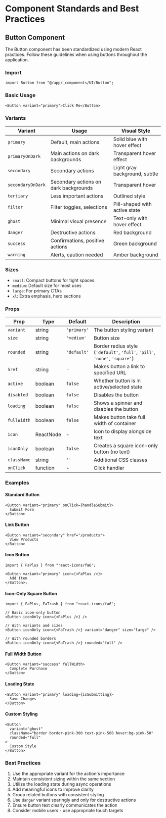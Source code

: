 # Component Standards and Best Practices

## Button Component

The Button component has been standardized using modern React practices. Follow these guidelines when using buttons throughout the application.

### Import

```tsx
import Button from "@/app/_components/UI/Button";
```

### Basic Usage

```tsx
<Button variant="primary">Click Me</Button>
```

### Variants

| Variant           | Usage                                 | Visual Style                  |
| ----------------- | ------------------------------------- | ----------------------------- |
| `primary`         | Default, main actions                 | Solid blue with hover effect  |
| `primaryOnDark`   | Main actions on dark backgrounds      | Transparent hover effect      |
| `secondary`       | Secondary actions                     | Light gray background, subtle |
| `secondaryOnDark` | Secondary actions on dark backgrounds | Transparent hover             |
| `tertiary`        | Less important actions                | Outlined style                |
| `filter`          | Filter toggles, selections            | Pill-shaped with active state |
| `ghost`           | Minimal visual presence               | Text-only with hover effect   |
| `danger`          | Destructive actions                   | Red background                |
| `success`         | Confirmations, positive actions       | Green background              |
| `warning`         | Alerts, caution needed                | Amber background              |

### Sizes

- `small`: Compact buttons for tight spaces
- `medium`: Default size for most uses
- `large`: For primary CTAs
- `xl`: Extra emphasis, hero sections

### Props

| Prop        | Type      | Default     | Description                                                                 |
| ----------- | --------- | ----------- | --------------------------------------------------------------------------- |
| `variant`   | string    | `'primary'` | The button styling variant                                                  |
| `size`      | string    | `'medium'`  | Button size                                                                 |
| `rounded`   | string    | `'default'` | Border radius style (`'default'`, `'full'`, `'pill'`, `'none'`, `'square'`) |
| `href`      | string    | -           | Makes button a link to specified URL                                        |
| `active`    | boolean   | `false`     | Whether button is in active/selected state                                  |
| `disabled`  | boolean   | `false`     | Disables the button                                                         |
| `loading`   | boolean   | `false`     | Shows a spinner and disables the button                                     |
| `fullWidth` | boolean   | `false`     | Makes button take full width of container                                   |
| `icon`      | ReactNode | -           | Icon to display alongside text                                              |
| `iconOnly`  | boolean   | `false`     | Creates a square icon-only button (no text)                                 |
| `className` | string    | `''`        | Additional CSS classes                                                      |
| `onClick`   | function  | -           | Click handler                                                               |

### Examples

#### Standard Button

```tsx
<Button variant="primary" onClick={handleSubmit}>
  Submit Form
</Button>
```

#### Link Button

```tsx
<Button variant="secondary" href="/products">
  View Products
</Button>
```

#### Icon Button

```tsx
import { FaPlus } from "react-icons/fa6";

<Button variant="primary" icon={<FaPlus />}>
  Add Item
</Button>;
```

#### Icon-Only Square Button

```tsx
import { FaPlus, FaTrash } from "react-icons/fa6";

// Basic icon-only button
<Button iconOnly icon={<FaPlus />} />

// With variants and sizes
<Button iconOnly icon={<FaTrash />} variant="danger" size="large" />

// With rounded borders
<Button iconOnly icon={<FaTrash />} rounded="full" />
```

#### Full Width Button

```tsx
<Button variant="success" fullWidth>
  Complete Purchase
</Button>
```

#### Loading State

```tsx
<Button variant="primary" loading={isSubmitting}>
  Save Changes
</Button>
```

#### Custom Styling

```tsx
<Button
  variant="ghost"
  className="border border-pink-300 text-pink-500 hover:bg-pink-50"
  rounded="full"
>
  Custom Style
</Button>
```

### Best Practices

1. Use the appropriate variant for the action's importance
2. Maintain consistent sizing within the same section
3. Utilize the loading state during async operations
4. Add meaningful icons to improve clarity
5. Group related buttons with consistent styling
6. Use `danger` variant sparingly and only for destructive actions
7. Ensure button text clearly communicates the action
8. Consider mobile users - use appropriate touch targets
